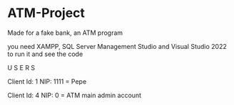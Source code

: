# ATM-Project

Made for a fake bank, an ATM program

you need XAMPP, SQL Server Management Studio and Visual Studio 2022 to run it and see the code

U S E R S

Client Id: 1
NIP: 1111 
= Pepe

Client Id: 4
NIP: 0
= ATM main admin account
